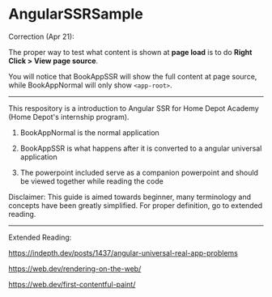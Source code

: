 # AngularSSRSample

Correction (Apr 21):

The proper way to test what content is shown at <b>page load</b> is to do <b>Right Click > View page source</b>.

You will notice that BookAppSSR will show the full content at page source, while BookAppNormal will only show <code>\<app-root\></code>.
  
---

This respository is a introduction to Angular SSR for Home Depot Academy (Home Depot's internship program).
  
1. BookAppNormal is the normal application

2. BookAppSSR is what happens after it is converted to a angular universal application
  
3. The powerpoint included serve as a companion powerpoint and should be viewed together while reading the code
  
Disclaimer: This guide is aimed towards beginner, many terminology and concepts have been greatly simplified. For proper definition, go to extended reading.
  
---

Extended Reading:
  
https://indepth.dev/posts/1437/angular-universal-real-app-problems
  
https://web.dev/rendering-on-the-web/
  
https://web.dev/first-contentful-paint/
